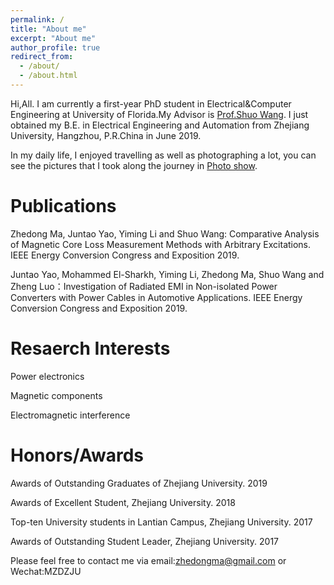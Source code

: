 ```yaml
---
permalink: /
title: "About me"
excerpt: "About me"
author_profile: true
redirect_from: 
  - /about/
  - /about.html
---
```


Hi,All. I am currently a first-year PhD student in Electrical&Computer Engineering at University of Florida.My Advisor is [Prof.Shuo Wang](https://news.ece.ufl.edu/2018/12/05/shuo-wang-elevated-to-ieee-fellow/). I just obtained my B.E. in Electrical Engineering and Automation from Zhejiang University, Hangzhou, P.R.China in June 2019. 

In my daily life, I enjoyed travelling as well as photographing a lot, you can see the pictures that I took along the journey in [Photo show](https://zhedongma.github.io/portfolio/).

Publications
======
Zhedong Ma, Juntao Yao, Yiming Li and Shuo Wang: Comparative Analysis of Magnetic Core Loss Measurement Methods with Arbitrary Excitations. IEEE Energy Conversion Congress and Exposition 2019.

Juntao Yao, Mohammed El-Sharkh, Yiming Li, Zhedong Ma, Shuo Wang and Zheng Luo：Investigation of Radiated EMI in Non-isolated Power Converters with Power Cables in Automotive Applications. IEEE Energy Conversion Congress and Exposition 2019.


Resaerch Interests
======
Power electronics

Magnetic components

Electromagnetic interference

Honors/Awards
======
Awards of Outstanding Graduates of Zhejiang University. 2019

Awards of Excellent Student, Zhejiang University. 2018

Top-ten University students in Lantian Campus, Zhejiang University. 2017

Awards of Outstanding Student Leader, Zhejiang University. 2017



Please feel free to contact me via email:zhedongma@gmail.com or Wechat:MZDZJU


